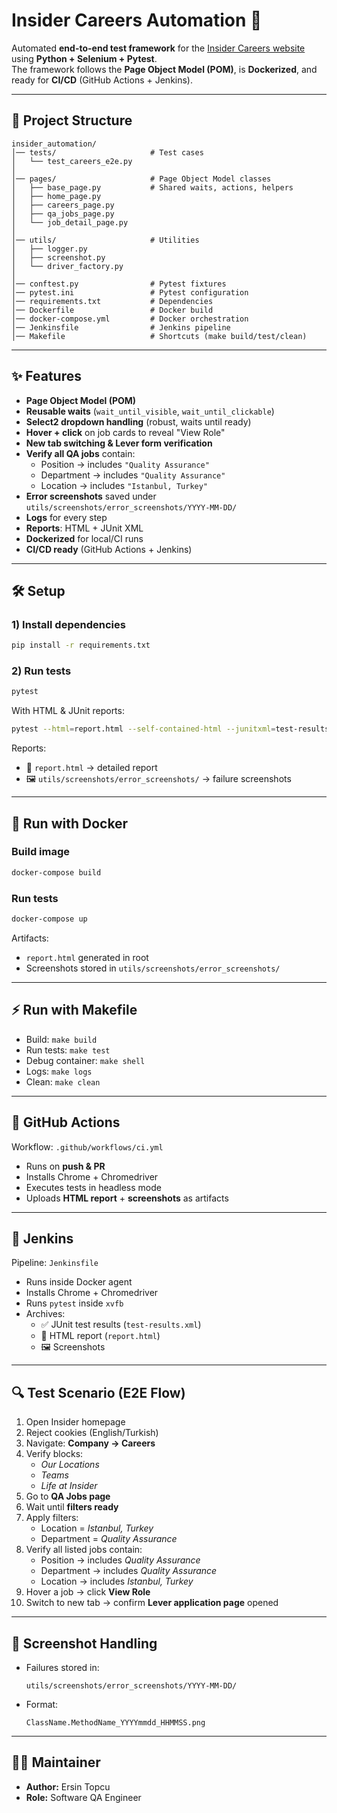 # Insider Careers Automation 🚀

Automated **end-to-end test framework** for the [Insider Careers website](https://useinsider.com/careers/quality-assurance/) using **Python + Selenium + Pytest**.  
The framework follows the **Page Object Model (POM)**, is **Dockerized**, and ready for **CI/CD** (GitHub Actions + Jenkins).  

---

## 📂 Project Structure

```
insider_automation/
│── tests/                     # Test cases
│   └── test_careers_e2e.py
│
│── pages/                     # Page Object Model classes
│   ├── base_page.py           # Shared waits, actions, helpers
│   ├── home_page.py
│   ├── careers_page.py
│   ├── qa_jobs_page.py
│   └── job_detail_page.py
│
│── utils/                     # Utilities
│   ├── logger.py
│   ├── screenshot.py
│   └── driver_factory.py
│
│── conftest.py                # Pytest fixtures
│── pytest.ini                 # Pytest configuration
│── requirements.txt           # Dependencies
│── Dockerfile                 # Docker build
│── docker-compose.yml         # Docker orchestration
│── Jenkinsfile                # Jenkins pipeline
│── Makefile                   # Shortcuts (make build/test/clean)
```

---

## ✨ Features

- **Page Object Model (POM)**  
- **Reusable waits** (`wait_until_visible`, `wait_until_clickable`)  
- **Select2 dropdown handling** (robust, waits until ready)  
- **Hover + click** on job cards to reveal "View Role"  
- **New tab switching & Lever form verification**  
- **Verify all QA jobs** contain:
  - Position → includes `"Quality Assurance"`
  - Department → includes `"Quality Assurance"`
  - Location → includes `"Istanbul, Turkey"`  
- **Error screenshots** saved under `utils/screenshots/error_screenshots/YYYY-MM-DD/`  
- **Logs** for every step  
- **Reports**: HTML + JUnit XML  
- **Dockerized** for local/CI runs  
- **CI/CD ready** (GitHub Actions + Jenkins)  

---

## 🛠️ Setup

### 1) Install dependencies
```bash
pip install -r requirements.txt
```

### 2) Run tests
```bash
pytest
```

With HTML & JUnit reports:
```bash
pytest --html=report.html --self-contained-html --junitxml=test-results.xml
```

Reports:
- 📄 `report.html` → detailed report  
- 🖼️ `utils/screenshots/error_screenshots/` → failure screenshots  

---

## 🐳 Run with Docker

### Build image
```bash
docker-compose build
```

### Run tests
```bash
docker-compose up
```

Artifacts:
- `report.html` generated in root  
- Screenshots stored in `utils/screenshots/error_screenshots/`  

---

## ⚡ Run with Makefile

- Build: `make build`  
- Run tests: `make test`  
- Debug container: `make shell`  
- Logs: `make logs`  
- Clean: `make clean`  

---

## 🐙 GitHub Actions

Workflow: `.github/workflows/ci.yml`  
- Runs on **push & PR**  
- Installs Chrome + Chromedriver  
- Executes tests in headless mode  
- Uploads **HTML report** + **screenshots** as artifacts  

---

## 🔧 Jenkins

Pipeline: `Jenkinsfile`  
- Runs inside Docker agent  
- Installs Chrome + Chromedriver  
- Runs `pytest` inside `xvfb`  
- Archives:
  - ✅ JUnit test results (`test-results.xml`)  
  - 📄 HTML report (`report.html`)  
  - 🖼️ Screenshots  

---

## 🔍 Test Scenario (E2E Flow)

1. Open Insider homepage  
2. Reject cookies (English/Turkish)  
3. Navigate: **Company → Careers**  
4. Verify blocks:
   - *Our Locations*  
   - *Teams*  
   - *Life at Insider*  
5. Go to **QA Jobs page**  
6. Wait until **filters ready**  
7. Apply filters:
   - Location = *Istanbul, Turkey*  
   - Department = *Quality Assurance*  
8. Verify all listed jobs contain:
   - Position → includes *Quality Assurance*  
   - Department → includes *Quality Assurance*  
   - Location → includes *Istanbul, Turkey*  
9. Hover a job → click **View Role**  
10. Switch to new tab → confirm **Lever application page** opened  

---

## 📸 Screenshot Handling

- Failures stored in:
  ```
  utils/screenshots/error_screenshots/YYYY-MM-DD/
  ```
- Format:
  ```
  ClassName.MethodName_YYYYmmdd_HHMMSS.png
  ```

---

## 👨‍💻 Maintainer

- **Author:** Ersin Topcu  
- **Role:** Software QA Engineer  
